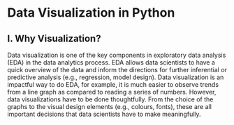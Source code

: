 # Data Visualization in Python
## I. Why Visualization? 
Data visualization is one of the key components in exploratory data analysis (EDA) in the data analytics process. EDA allows data scientists to have a quick overview of the data and inform the directions for further inferential or predictive analysis (e.g., regression, model design). Data visualization is an impactful way to do EDA, for example, it is much easier to observe trends from a line graph as compared to reading a series of numbers. However, data visualizations have to be done thoughtfully. From the choice of the graphs to the visual design elements (e.g., colours, fonts), these are all important decisions that data scientists have to make meaningfully. 
